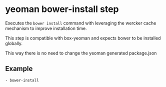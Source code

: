 # yeoman bower-install step

Executes the `bower install` command with leveraging the wercker cache mechanism to improve installation time.

This step is compatible with box-yeoman and expects bower to be installed globally. 

This way there is no need to change the yeoman generated package.json

## Example

    - bower-install
